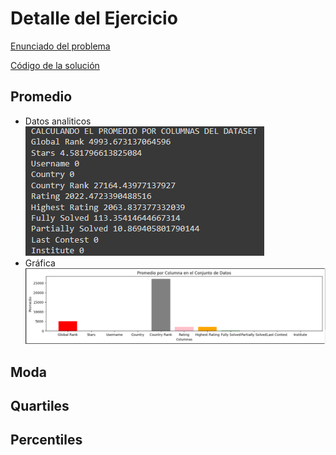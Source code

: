 # Detalle del Ejercicio

[Enunciado del problema](https://github.com/OsvaldoRodriguez/INF-354-2-23-IA-PRIMER-PARCIAL/blob/master/PREGUNTA%201/Enunciado.txt)

[Código de la solución](https://github.com/OsvaldoRodriguez/INF-354-2-23-IA-PRIMER-PARCIAL/blob/master/PREGUNTA%201/solucion_pregunta_1.py)

## Promedio

- Datos analiticos
![Solucion](https://github.com/OsvaldoRodriguez/INF-354-2-23-IA-PRIMER-PARCIAL/blob/master/PREGUNTA%201/promedio_datos.png)
- Gráfica
![Solucion](https://github.com/OsvaldoRodriguez/INF-354-2-23-IA-PRIMER-PARCIAL/blob/master/PREGUNTA%201/promedio_grafico.png)

## Moda

## Quartiles

## Percentiles

